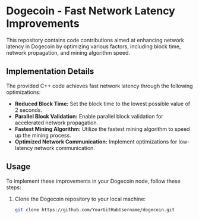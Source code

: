 # Dogecoin - Fast Network Latency Improvements

This repository contains code contributions aimed at enhancing network latency in Dogecoin by optimizing various factors, including block time, network propagation, and mining algorithm speed.

## Implementation Details

The provided C++ code achieves fast network latency through the following optimizations:

- **Reduced Block Time:** Set the block time to the lowest possible value of 2 seconds.
- **Parallel Block Validation:** Enable parallel block validation for accelerated network propagation.
- **Fastest Mining Algorithm:** Utilize the fastest mining algorithm to speed up the mining process.
- **Optimized Network Communication:** Implement optimizations for low-latency network communication.

## Usage

To implement these improvements in your Dogecoin node, follow these steps:

1. Clone the Dogecoin repository to your local machine:

   ```bash
   git clone https://github.com/YourGitHubUsername/dogecoin.git

